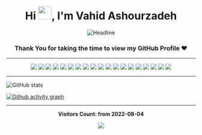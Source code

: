 <h1 align="center">
    <b>Hi <img src="https://media.giphy.com/media/hvRJCLFzcasrR4ia7z/giphy.gif" width="35">, I'm Vahid Ashourzadeh</b>
</h1>

<div align=center>
    <img src="https://readme-typing-svg.herokuapp.com?color=d1a01f&size=32&center=true&vCenter=true&width=600&height=50&lines=Full-Stack+Developer;Problem+Solver;Open-Source+Enthusiast" alt="Headline" />
</div>


<div align="center"> 

### Thank You for taking the time to view my GitHub Profile :heart:

</div>

-----

<div align="center">
    <img src="https://img.shields.io/badge/-HTML-E34F26?style=for-the-badge&logo=html5&logoColor=E34F26&labelColor=282828">
    <img src="https://img.shields.io/badge/-CSS-1572B6?style=for-the-badge&logo=css3&logoColor=1572B6&labelColor=282828">
    <img src="https://img.shields.io/badge/-Tailwindcss-06B6D4?style=for-the-badge&logo=tailwindcss&logoColor=06B6D4&labelColor=282828">
    <img src="https://img.shields.io/badge/-PHP-777BB4?style=for-the-badge&logo=PHP&logoColor=777BB4&labelColor=282828">
    <img src="https://img.shields.io/badge/-Laravel-FF2D20?style=for-the-badge&logo=Laravel&logoColor=FF2D20&labelColor=282828">
    <img src="https://img.shields.io/badge/-LUMEN-E74430?style=for-the-badge&logo=lumen&logoColor=E74430&labelColor=282828">
    <img src="https://img.shields.io/badge/-MySQL-4479A1?style=for-the-badge&logo=MySQL&logoColor=4479A1&labelColor=282828">
    <img src="https://img.shields.io/badge/-Linux-FCC624?style=for-the-badge&logo=Linux&logoColor=FCC624&labelColor=282828">
    <img src="https://img.shields.io/badge/-Docker-2496ED?style=for-the-badge&logo=Docker&logoColor=2496ED&labelColor=282828">
    <img src="https://img.shields.io/badge/-Redis-DC382D?style=for-the-badge&logo=Redis&logoColor=DC382D&labelColor=282828">
    <img src="https://img.shields.io/badge/-ApacheKafka-231F20?style=for-the-badge&logo=apachekafka&logoColor=fff&labelColor=282828">
    <img src="https://img.shields.io/badge/-RabbitMQ-FF6600?style=for-the-badge&logo=RabbitMQ&logoColor=FF6600&labelColor=282828">
    <img src="https://img.shields.io/badge/-MongoDB-47A248?style=for-the-badge&logo=MongoDB&logoColor=47A248&labelColor=282828">
    <img src="https://img.shields.io/badge/-PostgreSQL-4169E1?style=for-the-badge&logo=PostgreSQL&logoColor=4169E1&labelColor=282828">
    <img src="https://img.shields.io/badge/-Git-F05032?style=for-the-badge&logo=Git&logoColor=F05032&labelColor=282828">
    <img src="https://img.shields.io/badge/-JAVASCRIPT-F7DF1E?style=for-the-badge&logo=JavaScript&logoColor=F7DF1E&labelColor=282828">
    <img src="https://img.shields.io/badge/-Trello-0052CC?style=for-the-badge&logo=Trello&logoColor=0052CC&labelColor=282828">
    <img src="https://img.shields.io/badge/-Vue.js-4FC08D?style=for-the-badge&logo=Vue.js&logoColor=4FC08D&labelColor=282828">
    <img src="https://img.shields.io/badge/-Nuxt.js-00DC82?style=for-the-badge&logo=Nuxt.js&logoColor=00DC82&labelColor=282828">
</div>


------


![GitHub stats](https://github-readme-stats.vercel.app/api?username=imvahid&show_icons=true&theme=merko)


[![Github activity graph](https://github-readme-activity-graph.cyclic.app/graph?username=imvahid&bg_color=282828&theme=merko&line=d1a01f&point=c58545&area=true&hide_border=true)](https://github.com/imvahid/github-readme-activity-graph)

------

<div align="center">

<b>Visitors Count: from 2022-08-04</b>

<p align="center">
    <img align="center" src="https://profile-counter.glitch.me/{imvahid}/count.svg" />
</p>

</div>
